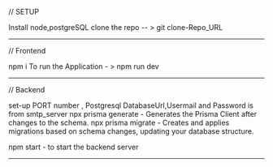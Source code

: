 // SETUP 

Install node,postgreSQL
clone the repo -- >  git clone-Repo_URL

_______________________________________________
// Frontend

npm i
To run the Application - > npm run dev
______________________________________________
// Backend

set-up PORT number , Postgresql DatabaseUrl,Usermail and Password is from smtp_server
npx prisma generate -  Generates the Prisma Client after changes to the schema.
npx prisma migrate  -  Creates and applies migrations based on schema changes, updating your database structure.

npm start  - to start the backend server
_______________________________________________

